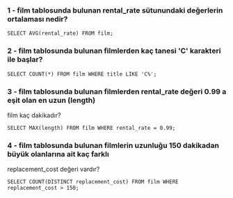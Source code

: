 ### 1 - film tablosunda bulunan rental_rate sütunundaki değerlerin ortalaması nedir?
`SELECT AVG(rental_rate) FROM film;`

### 2 - film tablosunda bulunan filmlerden kaç tanesi 'C' karakteri ile başlar?
`SELECT COUNT(*) FROM film WHERE title LIKE 'C%';`

### 3 - film tablosunda bulunan filmlerden rental_rate değeri 0.99 a eşit olan en uzun (length) 
film kaç dakikadır?

`SELECT MAX(length) FROM film WHERE rental_rate = 0.99;`

### 4 - film tablosunda bulunan filmlerin uzunluğu 150 dakikadan büyük olanlarına ait kaç farklı 
replacement_cost değeri vardır?

`SELECT COUNT(DISTINCT replacement_cost) FROM film WHERE replacement_cost > 150;`
